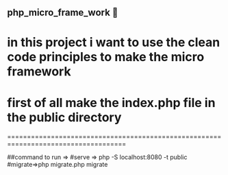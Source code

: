 ## php_micro_frame_work 🐘
in this project i want to use the clean code principles to make the micro framework
====================================================================================
# first of all make the index.php file in the public directory
====================================================================================

##command to run =>
#serve => php -S localhost:8080 -t public
#migrate=>php migrate.php migrate

